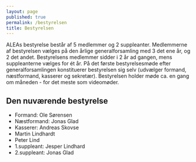 ```yaml
---
layout: page
published: true
permalink: /bestyrelsen
title: Bestyrelsen
---
```




ALEAs bestyrelse består af 5 medlemmer og 2 suppleanter. Medlemmerne af bestyrelsen vælges på den årlige generalforsamling med 3 det ene år, og 2 det andet. Bestyrelsens medlemmer sidder i 2 år ad gangen, mens suppleanterne vælges for ét år. På det første bestyrelsesmøde efter generalforsamlingen konstituerer bestyrelsen sig selv (udvælger formand, næstformand, kasserer og sekretær).
Bestyrelsen holder møde ca. en gang om måneden - for det meste som videomøder. 


## Den nuværende bestyrelse

- Formand: Ole Sørensen
- Næstformand: Jonas Glad
- Kasserer: Andreas Skovse
- Martin Lindhardt
- Peter Lind
- 1.suppleant: Jesper Lindhard
- 2.suppleant: Jonas Glad
